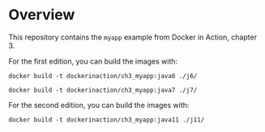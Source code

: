 # Overview

This repository contains the `myapp` example from Docker in Action, chapter 3.

For the first edition, you can build the images with:

`docker build -t dockerinaction/ch3_myapp:java6 ./j6/`

`docker build -t dockerinaction/ch3_myapp:java7 ./j7/`

For the second edition, you can build the images with:

`docker build -t dockerinaction/ch3_myapp:java11 ./j11/`

